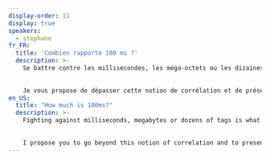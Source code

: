 ```yaml
---
display-order: 11
display: true
speakers:
  - stephane
fr_FR:
  title: 'Combien rapporte 100 ms ?'
  description: >-
    Se battre contre les millisecondes, les méga-octets ou les dizaines de tags c'est ce que les accrocs à la webperf font tous les jours et c'est évidemment une nécessité pour nos internautes chéris. Mais si on travaille tous dans cet écosystème, c'est parce qu'Amazon a un jour mis des chiffres sur les impacts business qu'avait ce travail (100 ms, etc. vous connaissez ? ;-). Depuis, des dizaines et des dizaines d'études ont montré avec plus ou moins de bonheur la corrélation entre webperf et business.
    
    
    Je vous propose de dépasser cette notion de corrélation et de présenter des méthodes pour mesurer concrètement quel est l'impact de la webperf sur votre site Web : distributions, tests A/B, tests du Khi2, etc… mais aussi d'illustrer cela avec des cas réels rencontrés au cours de ma longue vie d'expert Webperf.
en_US:
  title: "How much is 100ms?"
  description: >-
    Fighting against milliseconds, megabytes or dozens of tags is what webperf addicts do every day and it is obviously a necessity for our beloved Internet users. But the reason that we all work in this ecosystem, is that Amazon has one day put figures on the business impacts that this work had (100ms, etc. you know? ;-). Since then, dozens and dozens of studies have shown with varying degrees of success the correlation between webperf and business.
    
    
    I propose you to go beyond this notion of correlation and to present methods to measure concretely what is the impact of the webperf on your Web site: distributions, A/B tests, Chi2 tests, etc... but also to illustrate this with real cases met during my long life as Webperf expert.
---
```

